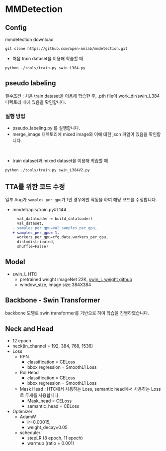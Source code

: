 # MMDetection
## Config
mmdetection download
```
git clone https://github.com/open-mmlab/mmdetection.git
```

- 처음 train dataset을 이용해 학습할 때
```
python ./tools/train.py swin_L384.py
```
## pseudo labeling
필수조건 : 처음 train dataset을 이용해 학습한 후, .pth file이 work_dir/swin_L384 디렉토리 내에 있음을 확인합니다.
### 실행 방법
- pseudo_labeling.py 를 실행합니다.
- merge_image 디렉토리에 mixed image와 이에 대한 json 파일이 있음을 확인합니다.
<br>

- train dataset과 mixed dataset을 이용해 학습할 때
```
python ./tools/train.py swin_L384V2.py
```

## TTA를 위한 코드 수정
일부 Aug가 `samples_per_gpu`가 1인 경우에만 작동을 하여 해당 코드를 수정합니다.
- mmdet/apis/train.py#L144
  ```diff
    val_dataloader = build_dataloader(
    val_dataset,
  - samples_per_gpu=val_samples_per_gpu,
  + samples_per_gpu= 1,
    workers_per_gpu=cfg.data.workers_per_gpu,
    dist=distributed,
    shuffle=False)
  ```


## Model
- swin_L HTC
  - pretrained weight imageNet 22K, [swin_L weight github](https://github.com/microsoft/Swin-Transformer)
  - window_size, image size 384X384

## Backbone - Swin Transformer
backbone 모델로 swin transformer를 기반으로 하여 학습을 진행하였습니다.

## Neck and Head
  - 12 epoch
  - neck(in_channel = 192, 384, 768, 1536)
  - Loss
    - RPN
      - classification = CELoss
      - bbox regression = SmoothL1 Loss
    - RoI Head
      - classification = CELoss
      - bbox regression = SmoothL1 Loss
    - Mask Head : HTC에서 사용하는 Loss, semantic head에서 사용하는 Loss로 두개를 사용합니다
      - Mask_head = CELoss
      - semantic_head = CELoss
  - Optimizer 
    - AdamW
      -  lr=0.00015,
      -  weight_decay=0.05
     - scheduler
       - stepLR (8 epoch, 11 epoch)
       - warmup (ratio = 0.001)